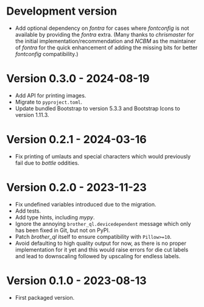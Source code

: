 # Development version

* Add optional dependency on *fontra* for cases where *fontconfig* is not available by providing the *fontra* extra. (Many thanks to *chrismaster* for the initial implementation/recommendation and *NCBM* as the maintainer of *fontra* for the quick enhancement of adding the missing bits for better *fontconfig* compatibility.)

# Version 0.3.0 - 2024-08-19

* Add API for printing images.
* Migrate to `pyproject.toml`.
* Update bundled Bootstrap to version 5.3.3 and Bootstrap Icons to version 1.11.3.

# Version 0.2.1 - 2024-03-16

* Fix printing of umlauts and special characters which would previously fail due to *bottle* oddities.

# Version 0.2.0 - 2023-11-23

* Fix undefined variables introduced due to the migration.
* Add tests.
* Add type hints, including *mypy*.
* Ignore the annoying `brother_ql.devicedependent` message which only has been fixed in Git, but not on PyPI.
* Patch *brother_ql* itself to ensure compatibility with `Pillow>=10`.
* Avoid defaulting to high quality output for now, as there is no proper implementation for it yet and this would raise errors for die cut labels and lead to downscaling followed by upscaling for endless labels.

# Version 0.1.0 - 2023-08-13

* First packaged version.
